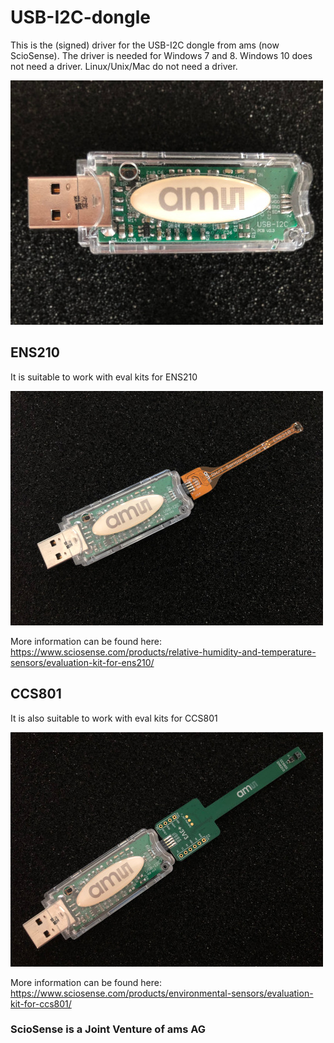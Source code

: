 # USB-I2C-dongle

This is the (signed) driver for the USB-I2C dongle from ams (now ScioSense). The driver is needed for Windows 7 and 8. Windows 10 does not need a driver. Linux/Unix/Mac do not need a driver.

![usb-i2c-dongle](usb-i2c-dongle.JPG)

## ENS210
It is suitable to work with eval kits for ENS210

![eval_kit_ens210](eval_kit_ens210.jpg)

More information can be found here: https://www.sciosense.com/products/relative-humidity-and-temperature-sensors/evaluation-kit-for-ens210/

## CCS801
It is also suitable to work with eval kits for CCS801

![eval_kit_ccs801](eval_kit_ccs801.jpg)

More information can be found here: https://www.sciosense.com/products/environmental-sensors/evaluation-kit-for-ccs801/

### ScioSense is a Joint Venture of ams AG 
